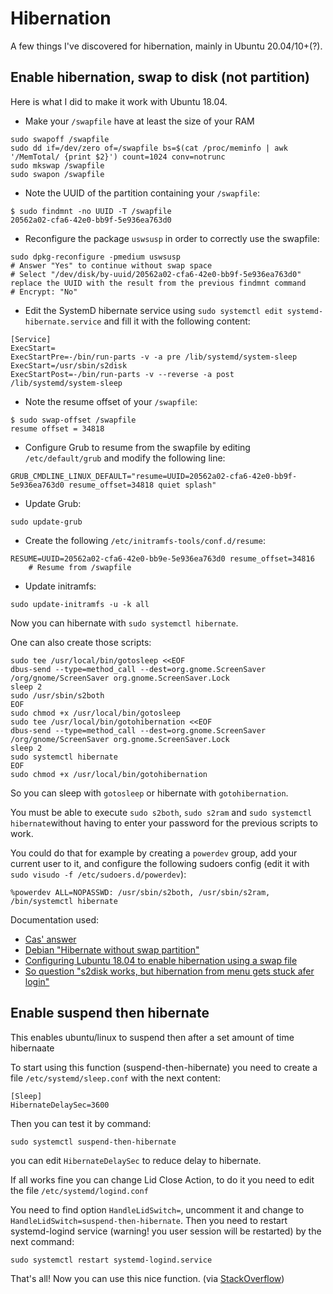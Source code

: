 # Hibernation
A few things I've discovered for hibernation, mainly in Ubuntu 20.04/10+(?). 

## Enable hibernation, swap to disk (not partition)

Here is what I did to make it work with Ubuntu 18.04.

-   Make your `/swapfile` have at least the size of your RAM

```
sudo swapoff /swapfile
sudo dd if=/dev/zero of=/swapfile bs=$(cat /proc/meminfo | awk '/MemTotal/ {print $2}') count=1024 conv=notrunc
sudo mkswap /swapfile
sudo swapon /swapfile
```

-   Note the UUID of the partition containing your `/swapfile`:

```
$ sudo findmnt -no UUID -T /swapfile
20562a02-cfa6-42e0-bb9f-5e936ea763d0
```

-   Reconfigure the package `uswsusp` in order to correctly use the swapfile:

```
sudo dpkg-reconfigure -pmedium uswsusp
# Answer "Yes" to continue without swap space
# Select "/dev/disk/by-uuid/20562a02-cfa6-42e0-bb9f-5e936ea763d0" replace the UUID with the result from the previous findmnt command
# Encrypt: "No"
```

-   Edit the SystemD hibernate service using `sudo systemctl edit systemd-hibernate.service` and fill it with the following content:

```
[Service]
ExecStart=
ExecStartPre=-/bin/run-parts -v -a pre /lib/systemd/system-sleep
ExecStart=/usr/sbin/s2disk
ExecStartPost=-/bin/run-parts -v --reverse -a post /lib/systemd/system-sleep
```

-   Note the resume offset of your `/swapfile`:

```
$ sudo swap-offset /swapfile
resume offset = 34818
```

-   Configure Grub to resume from the swapfile by editing `/etc/default/grub` and modify the following line:

```
GRUB_CMDLINE_LINUX_DEFAULT="resume=UUID=20562a02-cfa6-42e0-bb9f-5e936ea763d0 resume_offset=34818 quiet splash"
```

-   Update Grub:

```
sudo update-grub
```

-   Create the following `/etc/initramfs-tools/conf.d/resume`:

```
RESUME=UUID=20562a02-cfa6-42e0-bb9e-5e936ea763d0 resume_offset=34816
    # Resume from /swapfile

```

-   Update initramfs:

```
sudo update-initramfs -u -k all
```

Now you can hibernate with `sudo systemctl hibernate`.

One can also create those scripts:

```
sudo tee /usr/local/bin/gotosleep <<EOF
dbus-send --type=method_call --dest=org.gnome.ScreenSaver /org/gnome/ScreenSaver org.gnome.ScreenSaver.Lock
sleep 2
sudo /usr/sbin/s2both
EOF
sudo chmod +x /usr/local/bin/gotosleep
sudo tee /usr/local/bin/gotohibernation <<EOF
dbus-send --type=method_call --dest=org.gnome.ScreenSaver /org/gnome/ScreenSaver org.gnome.ScreenSaver.Lock
sleep 2
sudo systemctl hibernate
EOF
sudo chmod +x /usr/local/bin/gotohibernation
```

So you can sleep with `gotosleep` or hibernate with `gotohibernation`.

You must be able to execute `sudo s2both`, `sudo s2ram` and `sudo systemctl hibernate`without having to enter your password for the previous scripts to work.

You could do that for example by creating a `powerdev` group, add your current user to it, and configure the following sudoers config (edit it with `sudo visudo -f /etc/sudoers.d/powerdev`):

```
%powerdev ALL=NOPASSWD: /usr/sbin/s2both, /usr/sbin/s2ram, /bin/systemctl hibernate

```

Documentation used:

-   [Cas' answer](https://askubuntu.com/a/892410/29219)
-   [Debian "Hibernate without swap partition"](https://wiki.debian.org/Hibernation/Hibernate_Without_Swap_Partition)
-   [Configuring Lubuntu 18.04 to enable hibernation using a swap file](https://fitzcarraldoblog.wordpress.com/2018/07/14/configuring-lubuntu-18-04-to-enable-hibernation-using-a-swap-file/)
-   [So question "s2disk works, but hibernation from menu gets stuck afer login"](https://askubuntu.com/q/1035345/29219)

## Enable suspend then hibernate 
This enables ubuntu/linux to suspend then after a set amount of time hibernaate

To start using this function (suspend-then-hibernate) you need to create a file ```/etc/systemd/sleep.conf``` with the next content:

```
[Sleep]
HibernateDelaySec=3600
```
Then you can test it by command:

```sudo systemctl suspend-then-hibernate```

you can edit ```HibernateDelaySec``` to reduce delay to hibernate.

If all works fine you can change Lid Close Action, to do it you need to edit the file ```/etc/systemd/logind.conf```

You need to find option ```HandleLidSwitch=```, uncomment it and change to ```HandleLidSwitch=suspend-then-hibernate```. Then you need to restart systemd-logind service (warning! you user session will be restarted) by the next command:

```sudo systemctl restart systemd-logind.service```

That's all! Now you can use this nice function. (via [StackOverflow](https://askubuntu.com/questions/12383/how-to-go-automatically-from-suspend-into-hibernate))
